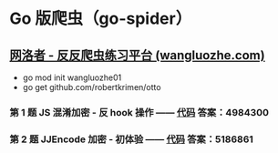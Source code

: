 # Go 版爬虫（go-spider）

## [网洛者 - 反反爬虫练习平台 (wangluozhe.com)](http://spider.wangluozhe.com/)

- go mod init wangluozhe01
- go get github.com/robertkrimen/otto

### 第 1 题 JS 混淆加密 - 反 hook 操作 —— [代码](https://github.com/dotvue/go-spider/blob/main/wangluozhe/01/main.go) 答案：4984300

### 第 2 题 JJEncode 加密 - 初体验 —— [代码](https://github.com/dotvue/go-spider/blob/main/wangluozhe/02/main.go) 答案：5186861
